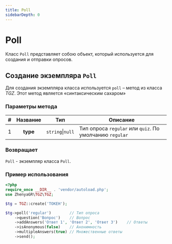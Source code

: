 ```yaml
---
title: Poll
sidebarDepth: 0
---
```


# **Poll**
Класс `Poll` представляет собою объект, который используется для создания и отправки опросов.

##  Создание экземпляра `Poll`
Для создания экземпляра класса используется `poll` – метод из класса _TGZ_. Этот метод является «синтаксическим сахаром»

### Параметры метода
| # | Название |       Тип        | Описание                                                |
|:-:|:--------:|:----------------:|---------------------------------------------------------|
| 1 | **type** | `string`\|`null` | Тип опроса `regular` или `quiz`. По умолчанию `regular` |

### Возвращает
`Poll` - экземпляр класса `Poll`.

### Пример использования
```php
<?php
require_once __DIR__ . 'vendor/autoload.php';
use ZhenyaGR\TGZ\TGZ;

$tg = TGZ::create('ТОКЕН');

$tg->poll('regular')        // Тип опроса
    ->question('Вопрос')    // Вопрос
    ->addAnswers('Ответ 1', 'Ответ 2', 'Ответ 3')    // Ответы
    ->isAnonymous(false)    // Анонимность
    ->multipleAnswers(true) // Множественные ответы
    ->send();
```